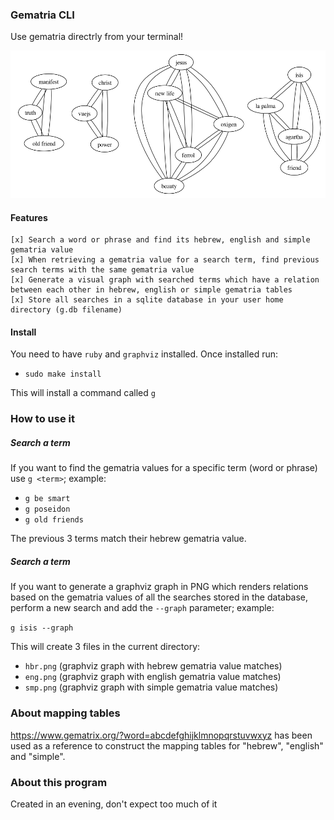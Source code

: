 ### Gematria CLI

Use gematria directrly from your terminal!

![Sample graph](https://github.com/DavidValin/gematria-cli/raw/main/sample.png)

#### Features

```
[x] Search a word or phrase and find its hebrew, english and simple gematria value
[x] When retrieving a gematria value for a search term, find previous search terms with the same gematria value
[x] Generate a visual graph with searched terms which have a relation between each other in hebrew, english or simple gematria tables
[x] Store all searches in a sqlite database in your user home directory (g.db filename)
```

#### Install

You need to have `ruby` and `graphviz` installed. Once installed run:
* `sudo make install`

This will install a command called `g`

### How to use it

##### Search a term

If you want to find the gematria values for a specific term (word or phrase) use `g <term>`; example:

* `g be smart`
* `g poseidon`
* `g old friends`

The previous 3 terms match their hebrew gematria value.

##### Search a term

If you want to generate a graphviz graph in PNG which renders relations based on the gematria values of all the searches stored in the database, perform a new search and add the `--graph` parameter; example:

`g isis --graph`

This will create 3 files in the current directory:
* `hbr.png` (graphviz graph with hebrew gematria value matches)
* `eng.png` (graphviz graph with english gematria value matches)
* `smp.png` (graphviz graph with simple gematria value matches)

### About mapping tables

https://www.gematrix.org/?word=abcdefghijklmnopqrstuvwxyz has been used as a reference to construct the mapping tables for "hebrew", "english" and "simple".

### About this program

Created in an evening, don't expect too much of it
